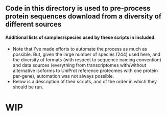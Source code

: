 ## Code in this directory is used to pre-process protein sequences download from a diversity of different sources
#### Additional lists of samples/species used by these scripts in included. 
- Note that I've made efforts to automate the process as much as possible. But, given the large number of species (244) used here, and the diversity of formats (with respect to sequence naming convention) and data sources (everything from transcriptomes with/without alternative isoforms to UniProt reference proteomes with one protein per-gene), automation was not always possible. 
- Below is a description of their scripts, and of the order in which they should be run. 

# WIP
